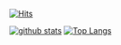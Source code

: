 [![Hits](https://hits.seeyoufarm.com/api/count/incr/badge.svg?url=https%3A%2F%2Fgithub.com%2Fgeunu97%2Fgeunu97&count_bg=%23F8F9F7&title_bg=%23DF2A7D&icon=loom.svg&icon_color=%23FFFFFF&title=hits&edge_flat=false)](https://hits.seeyoufarm.com)

[![github stats](https://github-readme-stats.vercel.app/api?username=geunu97&show_icons=true&theme=dracula)](https://github.com/anuraghazra/github-readme-stats)  [![Top Langs](https://github-readme-stats.vercel.app/api/top-langs/?username=geunu97&layout=default&show_icons=true&theme=dracula)](https://github.com/geunu97/github-readme-stats)
